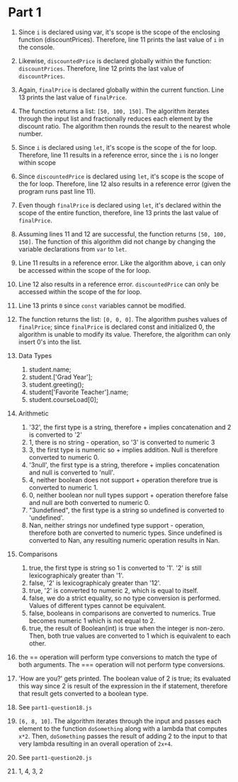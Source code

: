 # Part 1

1. Since `i` is declared using var, it's scope is the scope of the enclosing
function (discountPrices). Therefore, line 11 prints the last value of `i` in
the console.

2. Likewise, `discountedPrice` is declared globally within the function:
`discountPrices`. Therefore, line 12 prints the last value of `discountPrices`.

3. Again, `finalPrice` is declared globally within the current function. Line
13 prints the last value of `finalPrice`.

4. The function returns a list: `[50, 100, 150]`. The algorithm iterates through
the input list and fractionally reduces each element by the discount ratio. The
algorithm then rounds the result to the nearest whole number.

5. Since `i` is declared using `let`, it's scope is the scope of the for loop.
Therefore, line 11 results in a reference error, since the `i` is no longer
within scope

6. Since `discountedPrice` is declared using `let`, it's scope is the scope of
the for loop. Therefore, line 12 also results in a reference error (given the
program runs past line 11).

7. Even though `finalPrice` is declared using `let`, it's declared within the
scope of the entire function, therefore, line 13 prints the last value of
`finalPrice`.

8. Assuming lines 11 and 12 are successful, the function returns `[50, 100,
150]`. The function of this algorithm did not change by changing the variable
declarations from `var` to `let`.

9. Line 11 results in a reference error. Like the algorithm above, `i` can only
be accessed within the scope of the for loop.

10. Line 12 also results in a reference error. `discountedPrice` can only be
accessed within the scope of the for loop.

11. Line 13 prints `0` since `const` variables cannot be modified.

12. The function returns the list: `[0, 0, 0]`. The algorithm pushes values of
`finalPrice`; since `finalPrice` is declared const and initialized 0, the
algorithm is unable to modify its value. Therefore, the algorithm can only
insert 0's into the list.

13. Data Types
    1. student.name;
    2. student.['Grad Year'];
    3. student.greeting();
    4. student['Favorite Teacher'].name;
    5. student.courseLoad[0];

14. Arithmetic
    1. '32', the first type is a string, therefore + implies concatenation and
    2 is converted to  '2'
    2. 1, there is no string - operation, so '3' is converted to numeric 3
    3. 3, the first type is numeric so + implies addition. Null is therefore  
    converted to numeric 0.
    4. '3null', the first type is a string, therefore + implies concatenation
    and null is converted to 'null'.
    5. 4, neither boolean does not support + operation therefore true is
    converted to numeric 1.
    6. 0, neither boolean nor null types support + operation therefore false and
    null are both converted to numeric 0.
    7. "3undefined", the first type is a string so undefined is converted to
    'undefined'.
    8. Nan, neither strings nor undefined type support - operation, therefore
    both are converted to numeric types. Since undefined is converted to Nan,
    any resulting numeric operation results in Nan.

15. Comparisons
    1. true, the first type is string so 1 is converted to '1'. '2' is still
    lexicographicaly greater than '1'.
    2. false, '2' is lexicographicaly greater than '12'.
    3. true, '2' is converted to numeric 2, which is equal to itself.
    4. false, we do a strict equality, so no type conversion is performed.
    Values of different types cannot be equivalent.
    5. false, booleans in comparisons are converted to numerics. True becomes
    numeric 1 which is not equal to 2.
    6. true, the result of Boolean(int) is true when the integer is non-zero.
    Then, both true values are converted to 1 which is equivalent to each other.

16. the == operation will perform type conversions to match the type of both
arguments. The  === operation will not perform type conversions.

17. 'How are you?' gets printed. The boolean value of 2 is true; its evaluated
this way since 2 is result of the expression in the if statement, therefore
that result gets converted to a boolean type.

18. See `part1-question18.js`

19. `[6, 8, 10]`. The algorithm iterates through the input and passes each
element to the function `doSomething` along with a lambda that computes `x*2`.
Then, `doSomething` passes the result of adding 2 to the input to that very
lambda resulting in an overall operation of `2x+4`.

20. See `part1-question20.js`

21. 1, 4, 3, 2
